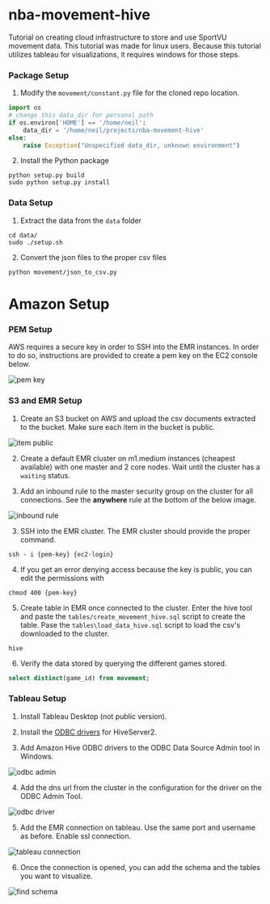 # nba-movement-hive
Tutorial on creating cloud infrastructure to store and use SportVU movement data. This tutorial was made for linux users. Because this tutorial utilizes tableau for visualizations, it requires windows for those steps.

### Package Setup

1. Modify the `movement/constant.py` file for the cloned repo location.

```py
import os
# change this data_dir for personal path
if os.environ['HOME'] == '/home/neil':
    data_dir = '/home/neil/projects/nba-movement-hive'
else:
    raise Exception("Unspecified data_dir, unknown environment")
```

2. Install the Python package

```
python setup.py build
sudo python setup.py install
```

### Data Setup

1. Extract the data from the `data` folder
```
cd data/
sudo ./setup.sh
```

2. Convert the json files to the proper csv files

```
python movement/json_to_csv.py
```

# Amazon Setup

### PEM Setup

AWS requires a secure key in order to SSH into the EMR instances. In order to do so, instructions are provided to create a pem key on the EC2 console below.

![pem key](img/pem-creation.png)

### S3 and EMR Setup

1. Create an S3 bucket on AWS and upload the csv documents extracted to the bucket. Make sure each item in the bucket is public.

![item public](img/s3-public.png)

2. Create a default EMR cluster on m1.medium instances (cheapest available) with one master and 2 core nodes. Wait until the cluster has a `waiting` status.

3. Add an inbound rule to the master security group on the cluster for all connections. See the **anywhere** rule at the bottom of the below image.

![inbound rule](img/inbound-rule-anywhere.png)

3. SSH into the EMR cluster. The EMR cluster should provide the proper command.
```
ssh - i {pem-key} {ec2-login}
```

4. If you get an error denying access because the key is public, you can edit the permissions with
```
chmod 400 {pem-key}
```

5. Create table in EMR once connected to the cluster. Enter the hive tool and paste the `tables/create_movement_hive.sql` script to create the table. Pase the `tables\load_data_hive.sql` script to load the csv's downloaded to the cluster.
```
hive
```

6. Verify the data stored by querying the different games stored.
```sql
select distinct(game_id) from movement;
```

### Tableau Setup

1. Install Tableau Desktop (not public version).

2. Install the [ODBC drivers](https://s3.amazonaws.com/amazon-odbc-jdbc-drivers/public/AmazonHiveODBC_1.1.1.1001.zip) for HiveServer2.

3. Add Amazon Hive ODBC drivers to the ODBC Data Source Admin tool in Windows.

![odbc admin](img/odbc-admin.png)

4. Add the dns url from the cluster in the configuration for the driver on the ODBC Admin Tool.

![odbc driver](img/odbc-driver.png)

5. Add the EMR connection on tableau. Use the same port and username as before. Enable ssl connection.

![tableau connection](img/tableau-connection.png)

6. Once the connection is opened, you can add the schema and the tables you want to visualize.

![find schema](img/find-schema.png)

